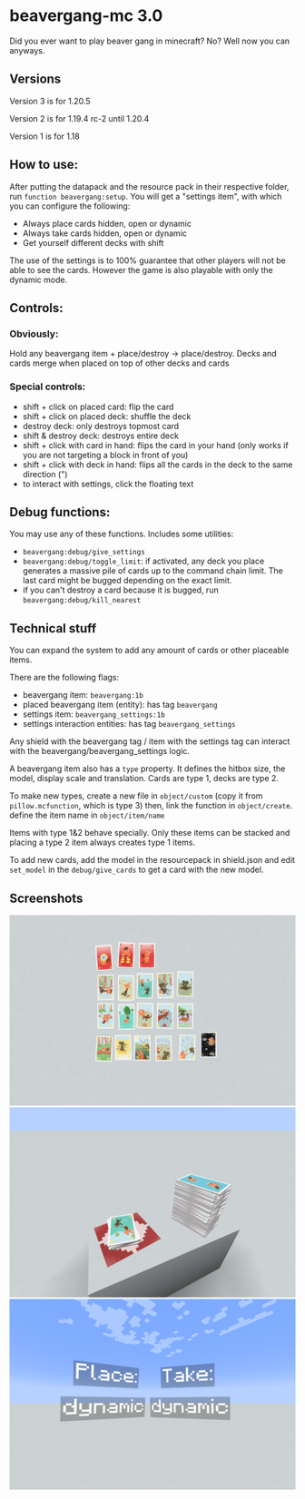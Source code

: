 # beavergang-mc 3.0

Did you ever want to play beaver gang in minecraft? No? Well now you can anyways.

## Versions
Version 3 is for 1.20.5

Version 2 is for 1.19.4 rc-2 until 1.20.4

Version 1 is for 1.18

## How to use:
After putting the datapack and the resource pack in their respective folder, run `function beavergang:setup`.
You will get a "settings item", with which you can configure the following:

- Always place cards hidden, open or dynamic
- Always take cards hidden, open or dynamic
- Get yourself different decks with shift

The use of the settings is to 100% guarantee that other players will not be able to see the cards. However the game is also playable with only the dynamic mode. 

## Controls:

### Obviously:
Hold any beavergang item + place/destroy -> place/destroy.
Decks and cards merge when placed on top of other decks and cards

### Special controls:
- shift + click on placed card: flip the card
- shift + click on placed deck: shuffle the deck
- destroy deck: only destroys topmost card
- shift & destroy deck: destroys entire deck
- shift + click with card in hand: flips the card in your hand (only works if you are not targeting a block in front of you)
- shift + click with deck in hand: flips all the cards in the deck to the same direction (")
- to interact with settings, click the floating text

## Debug functions:
You may use any of these functions. Includes some utilities:
- `beavergang:debug/give_settings`
- `beavergang:debug/toggle_limit`: if activated, any deck you place generates a massive pile of cards up to the command chain limit. The last card might be bugged depending on the exact limit.
- if you can't destroy a card because it is bugged, run `beavergang:debug/kill_nearest`

## Technical stuff
You can expand the system to add any amount of cards or other placeable items.

There are the following flags:
- beavergang item: `beavergang:1b`
- placed beavergang item (entity): has tag `beavergang`
- settings item: `beavergang_settings:1b`
- settings interaction entities: has tag `beavergang_settings`

Any shield with the beavergang tag / item with the settings tag can interact with the beavergang/beavergang_settings logic.

A beavergang item also has a `type` property.
It defines the hitbox size, the model, display scale and translation. Cards are type 1, decks are type 2.

To make new types, create a new file in `object/custom` (copy it from `pillow.mcfunction`, which is type 3) then, link the function in `object/create`. define the item name in `object/item/name`

Items with type 1&2 behave specially. Only these items can be stacked and placing a type 2 item always creates type 1 items.

To add new cards, add the model in the resourcepack in shield.json and edit `set_model` in the `debug/give_cards` to get a card with the new model.

## Screenshots
![all cards](https://github.com/Avvvvvvie/beavergang-mc/blob/main/1.19.4/screenshots/2023-12-20_17.05.25.png)
![decks](https://github.com/Avvvvvvie/beavergang-mc/blob/main/1.19.4/screenshots/2023-12-20_17.07.42.png)
![settings](https://github.com/Avvvvvvie/beavergang-mc/blob/main/1.19.4/screenshots/2023-12-20_17.09.11.png)
